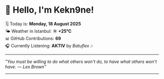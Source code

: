 # 👋 Hello, I'm Kekn9ne!

🗓️ Today is: **Monday, 18 August 2025**  
🌤️ Weather in Istanbul: **☀️   +25°C**  
📊 GitHub Contributions: **69**  
🎧 Currently Listening: **AKTIV** by *Batuflex* 🎶

---

_"You must be willing to do what others won't do, to have what others won't have. — *Les Brown*"_

---
